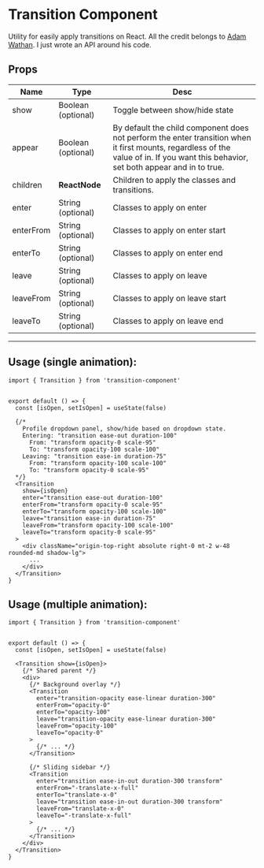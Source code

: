# Transition Component
Utility for easily apply transitions on React. All the credit belongs to [Adam Wathan](https://github.com/adamwathan/tailwind-ui-navbar-react/blob/master/components/Transition.js). I just wrote an API around his code.

## Props
| Name    | Type                | Desc                              |
|---      |---                  |---                                |
| show    | Boolean (optional)  |  Toggle between show/hide state   |
| appear  | Boolean (optional)  |  By default the child component does not perform the enter transition when it first mounts, regardless of the value of in. If you want this behavior, set both appear and in to true. |
| children | **ReactNode**      | Children to apply the classes and transitions. |
| enter     | String (optional) | Classes to apply on enter         |
| enterFrom | String (optional) | Classes to apply on enter start   |
| enterTo   | String (optional) | Classes to apply on enter end     |
| leave     | String (optional) | Classes to apply on leave         |
| leaveFrom | String (optional) | Classes to apply on leave start   |
| leaveTo   | String (optional) | Classes to apply on leave end     |
-----


## Usage (single animation):
```tsx
import { Transition } from 'transition-component'


export default () => {
  const [isOpen, setIsOpen] = useState(false)

  {/*
    Profile dropdown panel, show/hide based on dropdown state.
    Entering: "transition ease-out duration-100"
      From: "transform opacity-0 scale-95"
      To: "transform opacity-100 scale-100"
    Leaving: "transition ease-in duration-75"
      From: "transform opacity-100 scale-100"
      To: "transform opacity-0 scale-95"
  */}
  <Transition
    show={isOpen}
    enter="transition ease-out duration-100"
    enterFrom="transform opacity-0 scale-95"
    enterTo="transform opacity-100 scale-100"
    leave="transition ease-in duration-75"
    leaveFrom="transform opacity-100 scale-100"
    leaveTo="transform opacity-0 scale-95"
  >
    <div className="origin-top-right absolute right-0 mt-2 w-48 rounded-md shadow-lg">
      ...
    </div>
  </Transition>
}
```

## Usage (multiple animation):
```tsx
import { Transition } from 'transition-component'


export default () => {
  const [isOpen, setIsOpen] = useState(false)

  <Transition show={isOpen}>
    {/* Shared parent */}
    <div>
      {/* Background overlay */}
      <Transition
        enter="transition-opacity ease-linear duration-300"
        enterFrom="opacity-0"
        enterTo="opacity-100"
        leave="transition-opacity ease-linear duration-300"
        leaveFrom="opacity-100"
        leaveTo="opacity-0"
      >
        {/* ... */}
      </Transition>

      {/* Sliding sidebar */}
      <Transition
        enter="transition ease-in-out duration-300 transform"
        enterFrom="-translate-x-full"
        enterTo="translate-x-0"
        leave="transition ease-in-out duration-300 transform"
        leaveFrom="translate-x-0"
        leaveTo="-translate-x-full"
      >
        {/* ... */}
      </Transition>
    </div>
  </Transition>
}
```